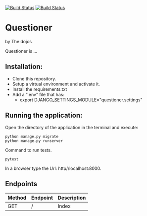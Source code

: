 [![Build Status](https://travis-ci.org/kalsmic/questioner.svg?branch=ch-164393776-setup-testing-environment)](https://travis-ci.org/kalsmic/questioner) [![Build Status](https://travis-ci.org/kalsmic/questioner.svg?branch=ch-164393776-setup-testing-environment)](https://travis-ci.org/kalsmic/questioner)

# Questioner
by The dojos


Questioner is ...


## Installation:
  - Clone this repository.
  - Setup a virtual environment and activate it.
  - Install the requirements.txt
  - Add a ".env" file that has:
    - export DJANGO_SETTINGS_MODULE="questioner.settings"


## Running the application:
  Open the directory of the application in the terminal and execute:

    python manage.py migrate
    python manage.py runserver
    
  Command to run tests.
  
    pytest  
    
  In a browser type the Url: http//localhost:8000.


## Endpoints
| Method | Endpoint | Description |
| ------ | -------- | ----------- |
| GET    | /        | Index       |
